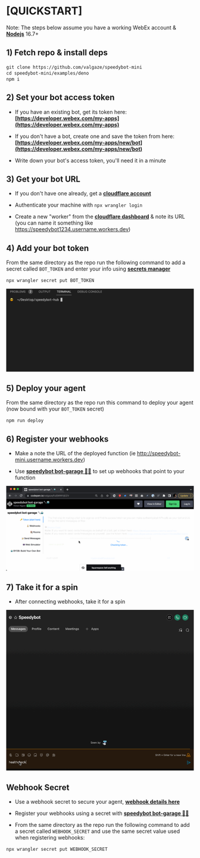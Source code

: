 # [QUICKSTART]

Note: The steps below assume you have a working WebEx account & **[Nodejs](https://nodejs.org/en/download/)** 16.7+

## 1) Fetch repo & install deps

```
git clone https://github.com/valgaze/speedybot-mini
cd speedybot-mini/examples/deno
npm i
```

## 2) Set your bot access token

- If you have an existing bot, get its token here: **[https://developer.webex.com/my-apps](https://developer.webex.com/my-apps)**

- If you don't have a bot, create one and save the token from here: **[https://developer.webex.com/my-apps/new/bot](https://developer.webex.com/my-apps/new/bot)**

- Write down your bot's access token, you'll need it in a minute

## 3) Get your bot URL

- If you don't have one already, get a **[cloudflare account](https://dash.cloudflare.com/sign-up)**

- Authenticate your machine with `npx wrangler login`

- Create a new "worker" from the **[cloudflare dashboard](https://dash.cloudflare.com)** & note its URL (you can name it something like https://speedybot1234.username.workers.dev)

## 4) Add your bot token

From the same directory as the repo run the following command to add a secret called `BOT_TOKEN` and enter your info using **[secrets manager](https://blog.cloudflare.com/workers-secrets-environment/#supporting-secrets)**

```sh
npx wrangler secret put BOT_TOKEN
```

![image](./../../docs/assets/add_bot_token_secret.gif)

## 5) Deploy your agent

From the same directory as the repo run this command to deploy your agent (now bound with your `BOT_TOKEN` secret)

```
npm run deploy
```

## 6) Register your webhooks

- Make a note the URL of the deployed function (ie http://speedybot-mini.username.workers.dev)

- Use **[speedybot bot-garage 🔧🤖](https://codepen.io/valgaze/full/MWVjEZV)** to set up webhooks that point to your function

![image](./assets/register_webhooks.gif)

## 7) Take it for a spin

- After connecting webhooks, take it for a spin

![image](./../../docs/assets/first_spin.gif)

## Webhook Secret

- Use a webhook secret to secure your agent, **[webhook details here](./../../docs/webhooks.md#webhook-secrets)**

- Register your webhooks using a secret with **[speedybot bot-garage 🔧🤖](https://codepen.io/valgaze/full/MWVjEZV)**

- From the same directory as the repo run the following command to add a secret called `WEBHOOK_SECRET` and use the same secret value used when registering webhooks:

```sh
npx wrangler secret put WEBHOOK_SECRET
```
